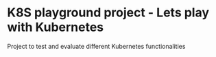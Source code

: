 # K8S playground project - Lets play with Kubernetes
Project to test and evaluate different Kubernetes functionalities
